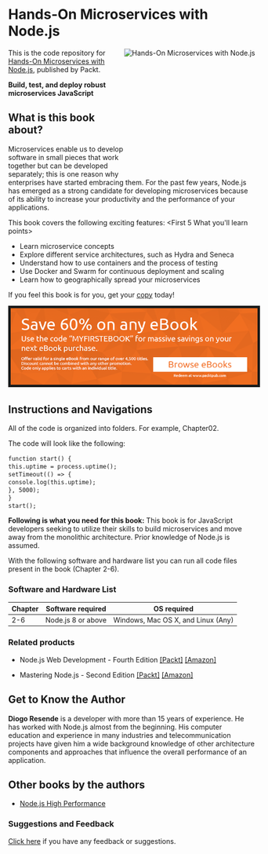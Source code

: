 # Hands-On Microservices with Node.js

<a href="https://www.packtpub.com/web-development/developing-microservices-nodejs?utm_source=GitHub&utm_medium=repository&utm_campaign=978-1-78862-021-5"><img src="https://www.packtpub.com/sites/default/files/7406OS_.jpg" alt="Hands-On Microservices with Node.js" height="256px" align="right"></a>

This is the code repository for [Hands-On Microservices with Node.js](https://www.packtpub.com/web-development/developing-microservices-nodejs?utm_source=GitHub&utm_medium=repository&utm_campaign=978-1-78862-021-5), published by Packt.

**Build, test, and deploy robust microservices JavaScript**

## What is this book about?
Microservices enable us to develop software in small pieces that work together but can be developed separately; this is one reason why enterprises have started embracing them. For the past few years, Node.js has emerged as a strong candidate for developing microservices because of its ability to increase your productivity and the performance of your applications.

This book covers the following exciting features: <First 5 What you'll learn points>
* Learn microservice concepts
* Explore different service architectures, such as Hydra and Seneca
* Understand how to use containers and the process of testing
* Use Docker and Swarm for continuous deployment and scaling
* Learn how to geographically spread your microservices

If you feel this book is for you, get your [copy](https://www.amazon.com/dp/1788-620216) today!

<a href="https://www.packtpub.com/?utm_source=github&utm_medium=banner&utm_campaign=GitHubBanner"><img src="https://raw.githubusercontent.com/PacktPublishing/GitHub/master/GitHub.png" 
alt="https://www.packtpub.com/" border="5" /></a>


## Instructions and Navigations
All of the code is organized into folders. For example, Chapter02.

The code will look like the following:
```
function start() {
this.uptime = process.uptime();
setTimeout(() => {
console.log(this.uptime);
}, 5000);
}
start();
```

**Following is what you need for this book:**
This book is for JavaScript developers seeking to utilize their skills to build microservices and move away from the monolithic architecture. Prior knowledge of Node.js is assumed.

With the following software and hardware list you can run all code files present in the book (Chapter 2-6).

### Software and Hardware List

| Chapter  | Software required                   | OS required                        |
| -------- | ------------------------------------| -----------------------------------|
| 2-6      |Node.js 8 or above                   | Windows, Mac OS X, and Linux (Any) |


### Related products
* Node.js Web Development - Fourth Edition [[Packt]](https://www.packtpub.com/web-development/nodejs-web-development-fourth-edition?utm_source=GitHub&utm_medium=repository&utm_campaign=9781788626859) [[Amazon]](https://www.amazon.com/dp/1788626850)

* Mastering Node.js - Second Edition [[Packt]](https://www.packtpub.com/web-development/mastering-nodejs-second-edition?utm_source=GitHub&utm_medium=repository&utm_campaign=9781785888960) [[Amazon]](https://www.amazon.com/dp/178588896X)

## Get to Know the Author
**Diogo Resende**
is a developer with more than 15 years of experience. He has worked with
Node.js almost from the beginning. His computer education and experience in many
industries and telecommunication projects have given him a wide background knowledge
of other architecture components and approaches that influence the overall performance of
an application.


## Other books by the authors
* [Node.js High Performance](https://www.packtpub.com/web-development/nodejs-high-performance?utm_source=GitHub&utm_medium=repository&utm_campaign=9781785286148)

### Suggestions and Feedback
[Click here](https://docs.google.com/forms/d/e/1FAIpQLSdy7dATC6QmEL81FIUuymZ0Wy9vH1jHkvpY57OiMeKGqib_Ow/viewform) if you have any feedback or suggestions.
